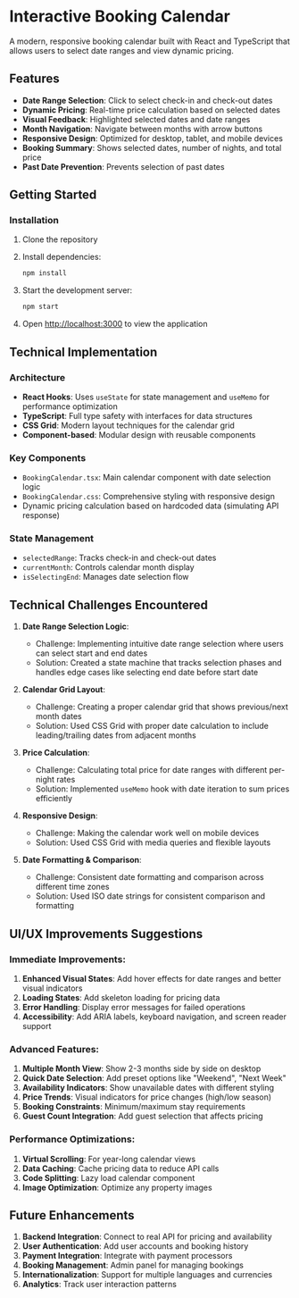 # Interactive Booking Calendar

A modern, responsive booking calendar built with React and TypeScript that allows users to select date ranges and view dynamic pricing.

## Features

- **Date Range Selection**: Click to select check-in and check-out dates
- **Dynamic Pricing**: Real-time price calculation based on selected dates
- **Visual Feedback**: Highlighted selected dates and date ranges
- **Month Navigation**: Navigate between months with arrow buttons
- **Responsive Design**: Optimized for desktop, tablet, and mobile devices
- **Booking Summary**: Shows selected dates, number of nights, and total price
- **Past Date Prevention**: Prevents selection of past dates

## Getting Started

### Installation

1. Clone the repository
2. Install dependencies:

   ```bash
   npm install
   ```

3. Start the development server:

   ```bash
   npm start
   ```

4. Open [http://localhost:3000](http://localhost:3000) to view the application

## Technical Implementation

### Architecture

- **React Hooks**: Uses `useState` for state management and `useMemo` for performance optimization
- **TypeScript**: Full type safety with interfaces for data structures
- **CSS Grid**: Modern layout techniques for the calendar grid
- **Component-based**: Modular design with reusable components

### Key Components

- `BookingCalendar.tsx`: Main calendar component with date selection logic
- `BookingCalendar.css`: Comprehensive styling with responsive design
- Dynamic pricing calculation based on hardcoded data (simulating API response)

### State Management

- `selectedRange`: Tracks check-in and check-out dates
- `currentMonth`: Controls calendar month display
- `isSelectingEnd`: Manages date selection flow

## Technical Challenges Encountered

1. **Date Range Selection Logic**:

   - Challenge: Implementing intuitive date range selection where users can select start and end dates
   - Solution: Created a state machine that tracks selection phases and handles edge cases like selecting end date before start date

2. **Calendar Grid Layout**:

   - Challenge: Creating a proper calendar grid that shows previous/next month dates
   - Solution: Used CSS Grid with proper date calculation to include leading/trailing dates from adjacent months

3. **Price Calculation**:

   - Challenge: Calculating total price for date ranges with different per-night rates
   - Solution: Implemented `useMemo` hook with date iteration to sum prices efficiently

4. **Responsive Design**:

   - Challenge: Making the calendar work well on mobile devices
   - Solution: Used CSS Grid with media queries and flexible layouts

5. **Date Formatting & Comparison**:
   - Challenge: Consistent date formatting and comparison across different time zones
   - Solution: Used ISO date strings for consistent comparison and formatting

## UI/UX Improvements Suggestions

### Immediate Improvements:

1. **Enhanced Visual States**: Add hover effects for date ranges and better visual indicators
2. **Loading States**: Add skeleton loading for pricing data
3. **Error Handling**: Display error messages for failed operations
4. **Accessibility**: Add ARIA labels, keyboard navigation, and screen reader support

### Advanced Features:

1. **Multiple Month View**: Show 2-3 months side by side on desktop
2. **Quick Date Selection**: Add preset options like "Weekend", "Next Week"
3. **Availability Indicators**: Show unavailable dates with different styling
4. **Price Trends**: Visual indicators for price changes (high/low season)
5. **Booking Constraints**: Minimum/maximum stay requirements
6. **Guest Count Integration**: Add guest selection that affects pricing

### Performance Optimizations:

1. **Virtual Scrolling**: For year-long calendar views
2. **Data Caching**: Cache pricing data to reduce API calls
3. **Code Splitting**: Lazy load calendar component
4. **Image Optimization**: Optimize any property images

## Future Enhancements

1. **Backend Integration**: Connect to real API for pricing and availability
2. **User Authentication**: Add user accounts and booking history
3. **Payment Integration**: Integrate with payment processors
4. **Booking Management**: Admin panel for managing bookings
5. **Internationalization**: Support for multiple languages and currencies
6. **Analytics**: Track user interaction patterns
